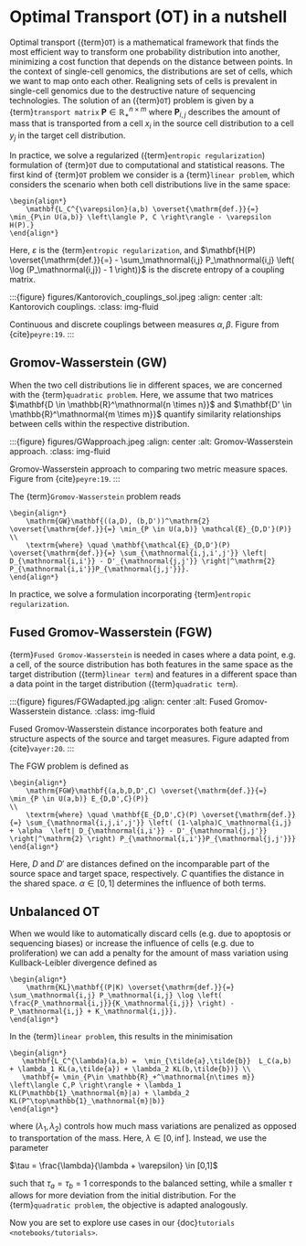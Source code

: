 # Optimal Transport (OT) in a nutshell

Optimal transport ({term}`OT`) is a mathematical framework that finds the most efficient way to transform one probability distribution into another, minimizing a cost function that depends on the distance between points. In the context of single-cell genomics, the distributions are set of cells, which we want to map onto each other. Realigning sets of cells is prevalent in single-cell genomics due to the destructive nature of sequencing technologies.
The solution of an ({term}`OT`) problem is given by a {term}`transport matrix` $\mathbf{P} \in \mathbb{R}_{+}^{n \times m}$ where $\mathbf{P}_{i,j}$ describes the amount of mass that is transported from a cell $x_i$ in the source cell distribution to a cell $y_j$ in the target cell distribution.

In practice, we solve a regularized ({term}`entropic regularization`) formulation of {term}`OT` due to computational and statistical reasons. The first kind of {term}`OT` problem we consider is a {term}`linear problem`, which considers the scenario when both cell distributions live in the same space:

```{math}
\begin{align*}
    \mathbf{L_C^{\varepsilon}(a,b) \overset{\mathrm{def.}}{=} \min_{P\in U(a,b)} \left\langle P, C \right\rangle - \varepsilon H(P).}
\end{align*}
```

Here, $\varepsilon$ is the {term}`entropic regularization`, and $\mathbf{H(P) \overset{\mathrm{def.}}{=} - \sum_\mathnormal{i,j} P_\mathnormal{i,j} \left( \log (P_\mathnormal{i,j}) - 1 \right)}$ is the discrete entropy of a coupling matrix.

:::{figure} figures/Kantorovich_couplings_sol.jpeg
:align: center
:alt: Kantorovich couplings.
:class: img-fluid

Continuous and discrete couplings between measures $\alpha, \beta$. Figure from {cite}`peyre:19`.
:::

## Gromov-Wasserstein (GW)

When the two cell distributions lie in different spaces, we are concerned with the {term}`quadratic problem`.
Here, we assume that two matrices $\mathbf{D \in \mathbb{R}^\mathnormal{n \times n}}$ and $\mathbf{D' \in \mathbb{R}^\mathnormal{m \times m}}$
quantify similarity relationships between cells within the respective distribution.

:::{figure} figures/GWapproach.jpeg
:align: center
:alt: Gromov-Wasserstein approach.
:class: img-fluid

Gromov-Wasserstein approach to comparing two metric measure spaces. Figure from {cite}`peyre:19`.
:::

The {term}`Gromov-Wasserstein` problem reads

```{math}
\begin{align*}
    \mathrm{GW}\mathbf{((a,D), (b,D'))^\mathrm{2} \overset{\mathrm{def.}}{=} \min_{P \in U(a,b)} \mathcal{E}_{D,D'}(P)}
\\
    \textrm{where} \quad \mathbf{\mathcal{E}_{D,D'}(P) \overset{\mathrm{def.}}{=} \sum_{\mathnormal{i,j,i',j'}} \left| D_{\mathnormal{i,i'}} - D'_{\mathnormal{j,j'}} \right|^\mathrm{2} P_{\mathnormal{i,i'}}P_{\mathnormal{j,j'}}}.
\end{align*}
```

In practice, we solve a formulation incorporating {term}`entropic regularization`.

## Fused Gromov-Wasserstein (FGW)

{term}`Fused Gromov-Wasserstein` is needed in cases where a data point, e.g. a cell, of the source distribution
has both features in the same space as the target distribution ({term}`linear term`) and features in a
different space than a data point in the target distribution ({term}`quadratic term`).

:::{figure} figures/FGWadapted.jpg
:align: center
:alt: Fused Gromov-Wasserstein distance.
:class: img-fluid

Fused Gromov-Wasserstein distance incorporates both feature and structure aspects of the source and target measures.
Figure adapted from {cite}`vayer:20`.
:::

The FGW problem is defined as

```{math}
\begin{align*}
    \mathrm{FGW}\mathbf{(a,b,D,D',C) \overset{\mathrm{def.}}{=} \min_{P \in U(a,b)} E_{D,D',C}(P)}
\\
    \textrm{where} \quad \mathbf{E_{D,D',C}(P) \overset{\mathrm{def.}}{=} \sum_{\mathnormal{i,j,i',j'}} \left( (1-\alpha)C_\mathnormal{i,j} + \alpha  \left| D_{\mathnormal{i,i'}} - D'_{\mathnormal{j,j'}} \right|^\mathrm{2} \right) P_{\mathnormal{i,i'}}P_{\mathnormal{j,j'}}}
\end{align*}
```

Here, $D$ and $D'$ are distances defined on the incomparable part of the source space and target space, respectively. $C$ quantifies the distance in the shared space. $\alpha \in [0,1]$ determines the influence of both terms.

## Unbalanced OT

When we would like to automatically discard cells (e.g. due to apoptosis or sequencing biases) or increase the influence of cells (e.g. due to proliferation)
we can add a penalty for the amount of mass variation using Kullback-Leibler divergence defined as

```{math}
\begin{align*}
    \mathrm{KL}\mathbf{(P|K) \overset{\mathrm{def.}}{=} \sum_\mathnormal{i,j} P_\mathnormal{i,j} \log \left( \frac{P_\mathnormal{i,j}}{K_\mathnormal{i,j}} \right) - P_\mathnormal{i,j} + K_\mathnormal{i,j}}.
\end{align*}
```

In the {term}`linear problem`, this results in the minimisation

```{math}
\begin{align*}
   \mathbf{L_C^{\lambda}(a,b) =  \min_{\tilde{a},\tilde{b}}  L_C(a,b) + \lambda_1 KL(a,\tilde{a}) + \lambda_2 KL(b,\tilde{b})} \\
   \mathbf{= \min_{P\in \mathbb{R}_+^\mathnormal{n\times m}} \left\langle C,P \right\rangle + \lambda_1 KL(P\mathbb{1}_\mathnormal{m}|a) + \lambda_2 KL(P^\top\mathbb{1}_\mathnormal{m}|b)}
\end{align*}
```

where $(\lambda_1, \lambda_2)$ controls how much mass variations are penalized as opposed to transportation of the mass. Here, $\lambda \in [0, \inf]$. Instead, we use the parameter

$\tau = \frac{\lambda}{\lambda + \varepsilon} \in [0,1]$

such that $\tau_a=\tau_b=1$ corresponds to the balanced setting, while a smaller $\tau$ allows for more deviation from the initial distribution. For the {term}`quadratic problem`, the objective is adapted analogously.

Now you are set to explore use cases in our {doc}`tutorials <notebooks/tutorials>`.
